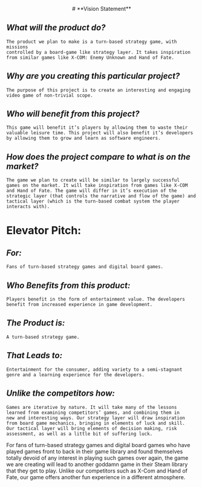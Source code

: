 <p align="center"># **Vision Statement**
 
## *What will the product do?*
	The product we plan to make is a turn-based strategy game, with missions
    controlled by a board-game like strategy layer. It takes inspiration 
    from similar games like X-COM: Enemy Unknown and Hand of Fate.

## *Why are you creating this particular project?*
    The purpose of this project is to create an interesting and engaging 
    video game of non-trivial scope.

## *Who will benefit from this project?*
    This game will benefit it’s players by allowing them to waste their 
    valuable leisure time. This project will also benefit it’s developers 
    by allowing them to grow and learn as software engineers.

## *How does the project compare to what is on the market?*
	The game we plan to create will be similar to largely successful 
	games on the market. It will take inspiration from games like X-COM 
	and Hand of Fate. The game will differ in it’s execution of the 
	strategic layer (that controls the narrative and flow of the game) and
	tactical layer (which is the turn-based combat system the player 
	interacts with).

# **Elevator Pitch:**

## *For:*
	Fans of turn-based strategy games and digital board games.

## *Who Benefits from this product:*
    Players benefit in the form of entertainment value. The developers 
    benefit from increased experience in game development.

## *The Product is:*
	A turn-based strategy game.

## *That Leads to:*
	Entertainment for the consumer, adding variety to a semi-stagnant 
    genre and a learning experience for the developers.

## *Unlike the competitors how:*
	Games are iterative by nature. It will take many of the lessons 
    learned from examining competitors’ games, and combining them in 
    new and interesting ways. Our strategy layer will draw inspiration 
    from board game mechanics, bringing in elements of luck and skill. 
    Our tactical layer will bring elements of decision making, risk 
    assessment, as well as a little bit of suffering luck.

For fans of turn-based strategy games and digital board games who 
have played games front to back in their game library and found 
themselves totally devoid of any interest in playing such games 
over again, the game we are creating will lead to another goddamn 
game in their Steam library that they get to play. Unlike our 
competitors such as X-Com and Hand of Fate, our game offers 
another fun experience in a different atmosphere.</p>
